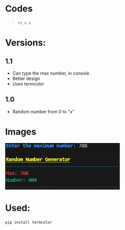 # Codes

> `rn_x.x`

# Versions:

## 1.1
- Can type the max number, in console
- Better design
- Uses termcolor

## 1.0
- Random number from 0 to "x"


# Images

![.](https://github.com/soneviconia/icon/raw/main/pythings/image3.png)

# Used:
`pip install termcolor`
